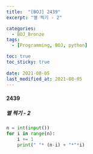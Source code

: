 ```yaml
---
title:  "[BOJ] 2439"
excerpt: "별 찍기 - 2"

categories:
  - BOJ_Bronze
tags:
  - [Programming, BOJ, python]

toc: true
toc_sticky: true
 
date: 2021-08-05
last_modified_at: 2021-08-05
---
```


#### 2439
##### 별 찍기 - 2
```python
n = int(input())
for i in range(n):
    i += 1
    print(" "* (n-i) + "*"*i)
```